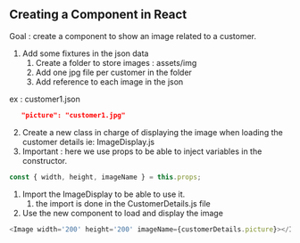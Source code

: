 ## Creating a Component in React

Goal : create a component to show an image related to a customer.

1. Add some fixtures in the json data
   1. Create a folder to store images : assets/img
   2. Add one jpg file per customer in the folder
   3. Add reference to each image in the json

ex : customer1.json

```json
   "picture": "customer1.jpg"
```

2. Create a new class in charge of displaying the image when loading the customer details
  ie: ImageDisplay.js
1. Important : here we use props to be able to inject variables in the constructor.

```js
const { width, height, imageName } = this.props;
```

1. Import the ImageDisplay to be able to use it.
   1. the import is done in the CustomerDetails.js file
2. Use the new component to load and display the image

```js
<Image width='200' height='200' imageName={customerDetails.picture}></Image>
```
